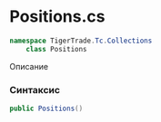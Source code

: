 
# Positions.cs
```csharp
namespace TigerTrade.Tc.Collections  
    class Positions
```

Описание

### Синтаксис
```csharp
public Positions()
```


                    
                    